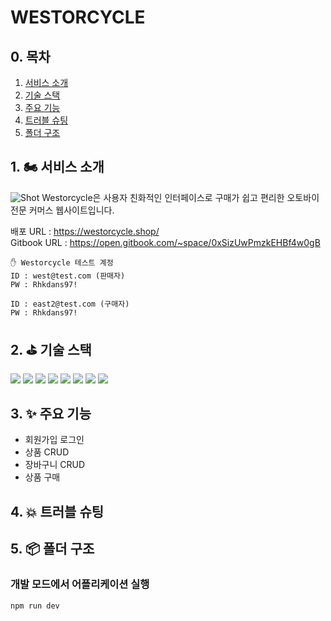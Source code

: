 # WESTORCYCLE

## 0. 목차

1. [서비스 소개](#1-🏍️-서비스-소개)
2. [기술 스택](#2-⛳️-fe-기술-선정)
3. [주요 기능](#3-✨-주요-기능)
4. [트러블 슈팅](#4-💥-트러블-슈팅)
5. [폴더 구조](#5-📦-폴더-구조)

## 1. 🏍️ 서비스 소개

![Shot](https://github.com/WestEastZ/Westorcycle/assets/85664676/e5452e93-8360-4fdb-adf4-5c26054c6bc0)
Westorcycle은 사용자 친화적인 인터페이스로 구매가 쉽고 편리한 오토바이 전문 커머스 웹사이트입니다.

배포 URL : https://westorcycle.shop/ <br>
Gitbook URL : https://open.gitbook.com/~space/0xSizUwPmzkEHBf4w0gB

```
✋ Westorcycle 테스트 계정
ID : west@test.com (판매자)
PW : Rhkdans97!

ID : east2@test.com (구매자)
PW : Rhkdans97!
```

## 2. ⛳️ 기술 스택

<div>
  <img src="https://img.shields.io/badge/react-61DAFB?style=for-the-badge&logo=react&logoColor=black"> 
  <img src="https://img.shields.io/badge/typescript-3178C6?style=for-the-badge&logo=typescript&logoColor=white"> 
  <img src="https://img.shields.io/badge/reactquery-FF4154?style=for-the-badge&logo=reactquery&logoColor=white"> 
  <img src="https://img.shields.io/badge/tailwind css-06B6D4?style=for-the-badge&logo=tailwindcss&logoColor=white"> 
  <img src="https://img.shields.io/badge/firebase-FFCA28?style=for-the-badge&logo=firebase&logoColor=black"> 
  <img src="https://img.shields.io/badge/vite-646CFF?style=for-the-badge&logo=vite&logoColor=white"> 
  <img src="https://img.shields.io/badge/amazonaws-232F3E?style=for-the-badge&logo=amazonaws&logoColor=white"> 
  <img src="https://img.shields.io/badge/amazons3-569A31?style=for-the-badge&logo=amazons3&logoColor=white"> 
</div>

## 3. ✨ 주요 기능

- 회원가입 로그인
- 상품 CRUD
- 장바구니 CRUD
- 상품 구매

## 4. 💥 트러블 슈팅

## 5. 📦 폴더 구조

### 개발 모드에서 어플리케이션 실행

<code>npm run dev</code>
